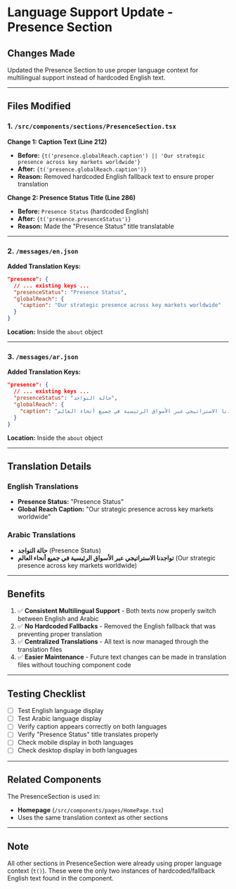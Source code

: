 # Language Support Update - Presence Section

## Changes Made

Updated the Presence Section to use proper language context for multilingual support instead of hardcoded English text.

---

## Files Modified

### 1. `/src/components/sections/PresenceSection.tsx`

**Change 1: Caption Text (Line 212)**
- **Before:** `{t('presence.globalReach.caption') || 'Our strategic presence across key markets worldwide'}`
- **After:** `{t('presence.globalReach.caption')}`
- **Reason:** Removed hardcoded English fallback text to ensure proper translation

**Change 2: Presence Status Title (Line 286)**
- **Before:** `Presence Status` (hardcoded English)
- **After:** `{t('presence.presenceStatus')}`
- **Reason:** Made the "Presence Status" title translatable

---

### 2. `/messages/en.json`

**Added Translation Keys:**
```json
"presence": {
  // ... existing keys ...
  "presenceStatus": "Presence Status",
  "globalReach": {
    "caption": "Our strategic presence across key markets worldwide"
  }
}
```

**Location:** Inside the `about` object

---

### 3. `/messages/ar.json`

**Added Translation Keys:**
```json
"presence": {
  // ... existing keys ...
  "presenceStatus": "حالة التواجد",
  "globalReach": {
    "caption": "تواجدنا الاستراتيجي عبر الأسواق الرئيسية في جميع أنحاء العالم"
  }
}
```

**Location:** Inside the `about` object

---

## Translation Details

### English Translations
- **Presence Status:** "Presence Status"
- **Global Reach Caption:** "Our strategic presence across key markets worldwide"

### Arabic Translations
- **حالة التواجد** (Presence Status)
- **تواجدنا الاستراتيجي عبر الأسواق الرئيسية في جميع أنحاء العالم** (Our strategic presence across key markets worldwide)

---

## Benefits

1. ✅ **Consistent Multilingual Support** - Both texts now properly switch between English and Arabic
2. ✅ **No Hardcoded Fallbacks** - Removed the English fallback that was preventing proper translation
3. ✅ **Centralized Translations** - All text is now managed through the translation files
4. ✅ **Easier Maintenance** - Future text changes can be made in translation files without touching component code

---

## Testing Checklist

- [ ] Test English language display
- [ ] Test Arabic language display  
- [ ] Verify caption appears correctly on both languages
- [ ] Verify "Presence Status" title translates properly
- [ ] Check mobile display in both languages
- [ ] Check desktop display in both languages

---

## Related Components

The PresenceSection is used in:
- **Homepage** (`/src/components/pages/HomePage.tsx`)
- Uses the same translation context as other sections

---

## Note

All other sections in PresenceSection were already using proper language context (`t()`). These were the only two instances of hardcoded/fallback English text found in the component.
